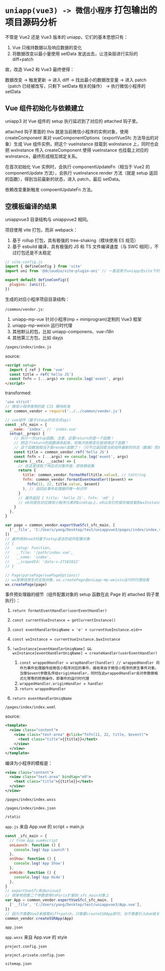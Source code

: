 # `uniapp(vue3) -> 微信小程序` 打包输出的项目源码分析

不管是 Vue2 还是 Vue3 版本的 uniapp，它们的基本思想只有：

1. Vue 只维持数据以及响应数据的变化
2. 将数据改变以最小量使用 setData 发送出去，让渲染层进行实际的 diff+patch

故，改造 Vue2 和 Vue3 最终使得：

数据改变 -> 触发更新 -> 进入 diff -> 找出最小的数据改变量 -> 进入 patch（patch 已经被改写，只剩下 setData 相关的操作） -> 执行微信小程序的 setData

## Vue 组件初始化与依赖建立

uniapp3 对 Vue 组件的 setup 执行延迟到了对应的 attached 钩子里。

attached 钩子里面的 this 就是当前微信小程序的实例对象，使用 createComponent 来对 vueComponentOptions（exportVueSfc 方法导出的对象）生成 Vue 组件实例，把这个 vueInstance 挂载到 wxInstance 上，同时也会把 wxInstance 传入 createComponent 使得 vueInstance 也挂载上对应的 wxInstance，最终形成相互绑定关系。

在首次初始化 Vue 实例时，会执行 componentUpdateFn（相当于 Vue2 的 componentUpdate 方法），会执行 vueInstance.render 方法（就是 setup 返回的函数），得到当前最新的状态，进入 patch，最后 setData。

依赖改变重新触发 compoentUpdateFn 方法。

## 空模板编译的结果

uniappvue3 目录结构与 uniappvue2 相同。

项目使用 vite 打包，而非 webpack：

1. 基于 rollup 打包，具有极强的 tree-shaking（模块使用 ES 规范）
2. 基于 esbuild 编译，具有极强的 JS 和 TS 文件编译速度（与 SWC 相同），不过打包还是不太稳定

```js
// vite.config.js
import { defineConfig } from 'vite'
import uni from '@dcloudio/vite-plugin-uni' // 一套适用于uniapp在vite下的插件集合

export default defineConfig({
  plugins: [uni()],
})
```

生成的对应小程序项目目录结构：

`/common/vendor.js`:

1. uniapp-mp-vue 针对小程序(mp = miniprogram)定制的 Vue3 框架
2. uniapp-mp-weixin 运行时代理
3. 其他默认的包，比如 uniapp-componens、vue-i18n
4. 其他第三方包，比如 dayjs

`/pages/index/index.js`

source:

```html
<script setup>
  import { ref } from 'vue'
  const title = ref('hello JS')
  const fnfn = (...args) => console.log('event', args)
</script>
```

transformed:

```js
'use strict'
// 微信小程序使用的是 CJS 模块标准
var common_vendor = require('../../common/vendor.js')

// vue组件（基于steup的组合式api）
const _sfc_main = {
  __name: 'index', // 'index.vue'
  setup(__props) {
    // 执行一次setup函数，注意，这里return的是一个函数！
    // 把这个return的函数保存起来，但每次依赖变化就调用这个函数！
    // 这个函数就相当于是render函数了！（只不过返回是当前组件最新的状态（数据）而非组件树（VTree））
    const title = common_vendor.ref('hello JS')
    const fnfn = (...args) => console.log('event', args)
    return (__ctx, __cache) => {
      // 在这里读取了响应式对象的值，即依赖收集
      return {
        title: common_vendor.formatRef(title.value), // toString
        fnfn: common_vendor.formatEventHandler(($event) =>
          fnfn(11, 22, title.value, $event)
        ), // 返回此事件处理器的唯一标识符
      }
      // 最终返回 { title: 'hello JS', fnfn: 'e0' }
      // e0将放在对应微信小程序元素的bindtap上，e0以及它的值将被挂载到wxInstance上
    }
  },
}

var page = common_vendor.exportVueSfc(_sfc_main, [
  ['__file', 'C:/Users/yang/Desktop/test/uniappvue3/pages/index/index.vue'],
])
// 最终得到vue3的基于setup语法的组件配置对象
// {
//   setup: Function,
//   __file: '/path/index.vue',
//   __name: 'index',
//   __scopedId: 'data-v-27181812'
// }

// Page(parsePage(vuePageOptions))
// wx是微信原生的全局对象，wx.createPage由uniapp-mp-weixin运行时代理挂载
wx.createPage(page)
```

事件预处理器的细节（组件配置对象的 setup 函数在此 Page 的 attached 钩子里执行）：

1. `return formatEventHandler(userEventHandler)`
2. `const currentVueInstance = getCurrentInstance()`
3. `const eventHandlerUniqName = 'e' + currentVueInstance.eid++`
4. `const wxInstance = currentVueInstance.$wxInstance`
5. `!wxInstance[eventHandlerUniqName] && wxInstance[eventHandlerUniqName] = createHandler(userEventHandler)`

   1. `const wrappedHandler = wrapHandler(handler) // wrappedHandler 将作为事件处理器传给微信小程序对应的事件，接收来自于微信小程序的原生事件对象，当做$event参数名传给originHandler，同时在此wrappedHandler会对参数做格式化等等的转换操作，即事件的运行时代理`
   2. `wrappedHandler.originHandler = handler`
   3. `return wrappedHandler`

6. `return eventHandlerUniqName`

`/pages/index/index.wxml`

source:

```xml
<template>
  <view class="content">
    <view class="text-area" @click="fnfn(11, 22, title, $event)">
      <text class="title">{{title}}</text>
    </view>
  </view>
</template>
```

编译为小程序的模板是：

```xml
<view class="content">
  <view class="text-area" bindtap="e0">
    <text class="title">{{title}}</text>
  </view>
</view>
```

`/pages/index/index.wxss`

`/pages/index/index.json`

`/static`

`app.js` 来自 App.vue 的 script + main.js

```js
const _sfc_main = {
  // from App.vue#script
  onLaunch: function () {
    console.log('App Launch')
  },
  onShow: function () {
    console.log('App Show')
  },
  onHide: function () {
    console.log('App Hide')
  },
}
// exportVueSfc来自univue3
// 简单地把第二个参数使用toParis扩展到_sfc_main对象上
var App = common_vendor.exportVueSfc(_sfc_main, [
  ['__file', 'C:/Users/yang/Desktop/test/uniappvue3/App.vue'],
])
// 因为不需要Vue3来接管diff+patch，只需要createSSRApp即可，也不需要引入dom相关操作的代码
common_vendor.createSSRApp(App)
```

`app.json`

`app.wxss` 来自 App.vue 的 style

`project.config.json`

`project.private.config.json`

`sitemap.json`
